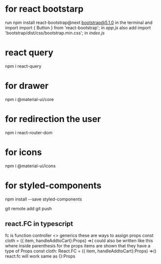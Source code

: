 # for react bootstarp 
run npm install react-bootstrap@next bootstrap@5.1.0 in the terminal
and import import { Button } from 'react-bootstrap'; in *app.js*
also add import 'bootstrap/dist/css/bootstrap.min.css'; in *index.js*

# react query
npm i react-query
# for drawer
npm i @material-ui/core
# for redirection the user
npm i react-router-dom
# for icons
npm i @material-ui/icons
# for styled-components
npm install --save styled-components

 git remote add <name> <url>
  git push <name>
## react.FC<Props> in typescript
  fc is function controller <> generics these are ways to assign props 
  const cloth = ({ item, handleAddtoCart}:Props) =>(  could also be written like this where inside parenthesis for the props items are shown that they have a type of Props
  const cloth: React.FC<Props> = ({ item, handleAddtoCart}:Props) =>()  react.fc will work same as {}:Props
